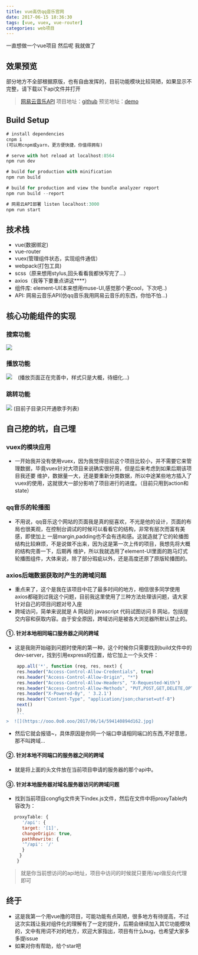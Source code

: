 ```yaml
---
title: vue高仿qq音乐官网
date: 2017-06-15 18:36:30
tags: [vue, vuex, vue-router]
categories: web项目
---
```


一直想做一个vue项目 然后呢 我就做了

## 效果预览

部分地方不全部根据原版，也有自由发挥的，目前功能模块比较简陋，如果显示不完整，请下载以下api文件并打开
> [网易云音乐API](https://github.com/Binaryify/NeteaseCloudMusicApi)
> 项目地址：[github](https://github.com/nicecoders/vue-qqmusic)
> 预览地址：[demo](http://182.254.147.168:8564/#/)

## Build Setup

```js
# install dependencies
cnpm i
(可以用cnpm或yarn，更方便快捷，你值得拥有)

# serve with hot reload at localhost:8564
npm run dev

# build for production with minification
npm run build

# build for production and view the bundle analyzer report
npm run build --report

# 网易云API部署 listen localhost:3000
npm run start
```

## 技术栈

* vue(数据绑定)
* vue-router
* vuex(管理组件状态，实现组件通信）
* webpack(打包工具)
* scss（原来想用stylus,回头看看我都快写完了...）
* axios（我等下要重点讲这****）
* 组件库: element-UI(本来想用muse-UI,感觉那个更cool，下次吧..) 
* API: 网易云音乐API(仿qq音乐我用网易云音乐的东西，你怕不怕...)

## 核心功能组件的实现

### 搜索功能

![](https://ooo.0o0.ooo/2017/06/14/594135198d975.gif)

### 播放功能

![](https://ooo.0o0.ooo/2017/06/14/5941364de751e.gif)
   (播放页面正在完善中，样式只是大概，待细化...)

### 跳转功能

![](https://ooo.0o0.ooo/2017/06/14/59415a8cd0df7.gif)
    (目前子目录只开通歌手列表)

## 自己挖的坑，自己埋

### vuex的模块应用

* 一开始我并没有使用vuex，因为我觉得目前这个项目比较小，并不需要它来管理数据，毕竟vuex针对大项目来说确实很好用，但是后来考虑到如果后期该项目我还要    维护，数据量一大，还是要重新分类数据，所以中途某些地方插入了vuex的使用，这就很大一部分影响了项目进行的进度。（目前只用到action和state）

### qq音乐的轮播图

* 不用说，qq音乐这个网站的页面我是真的挺喜欢，不光是他的设计，页面的布局也很美观，在控制台调试的时候可以看看它的结构，非常有层次而富有美感，即使加上    一层margin,padding也不会有违和感。这就造就了它的轮播图结构比较麻烦，不是说做不出来，因为这是第一次上传的项目，我想先将大概的结构完善一下，后期再    维护，所以我就选用了element-UI里面的跑马灯式轮播图组件，大体来说，除了部分瑕疵以外，还是高度还原了原版轮播图的。

### axios后端数据获取时产生的跨域问题

* 重点来了，这个是我在该项目中花了最多时间的地方，相信很多同学使用axios都碰到过我这个问题，目前我这里使用了三种方法处理该问题，请大家针对自己的项目问题对号入座
* 跨域访问，简单来说就是 A 网站的 javascript 代码试图访问 B 网站，包括提交内容和获取内容。由于安全原因，跨域访问是被各大浏览器所默认禁止的。

#### ①. 针对本地相同端口服务器之间的跨域

* 这是我刚开始碰到问题时使用的第一种，这个时候你只需要找到build文件中的dev-server，找到引用express的位置，给它加上一个头文件：

```js
    app.all('*', function (req, res, next) {
    res.header("Access-Control-Allow-Credentials", true)
    res.header("Access-Control-Allow-Origin", "*")
    res.header("Access-Control-Allow-Headers", "X-Requested-With")
    res.header("Access-Control-Allow-Methods", "PUT,POST,GET,DELETE,OPTIONS")
    res.header("X-Powered-By", ' 3.2.1')
    res.header("Content-Type", "application/json;charset=utf-8")
    next()
    })
    ```
>  ![](https://ooo.0o0.ooo/2017/06/14/594140894d162.jpg)
```

* 然后它就会报错~，具体原因是你同一个端口申请相同端口的东西,不好意思，那不叫跨域...

#### ②. 针对本地不同端口的服务器之间的跨域

* 就是将上面的头文件放在当前项目申请的服务器的那个api中。

#### ③. 针对本地服务器对域名服务器访问的跨域问题

* 找到当前项目congfig文件夹下index.js文件，然后在文件中将proxyTable内容改为：

```js
   proxyTable: {
      '/api': {
      target: '[1]',
      changeOrigin: true,
      pathRewrite: {
      '^/api': '/'
      }
     }
    }
```

> 就是你当前想访问的api地址，项目中访问的时候就只要用/api做反向代理即可

## 终于

* 这是我第一个用vue撸的项目，可能功能有点简陋，很多地方有待提高，不过这次实践让我对组件化的理解有了一定的提升，后期会继续加入其它功能模块的，文中有用词不对的地方，欢迎大家指出，项目有什么bug，也希望大家多多提issue
* 如果对你有帮助，给个star吧